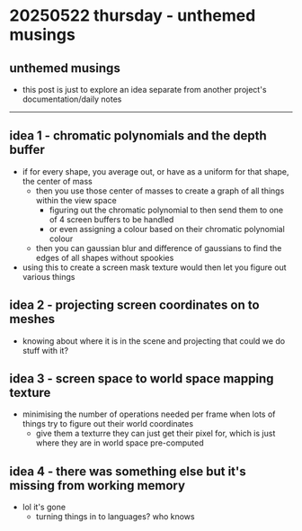# 20250522 thursday - unthemed musings
## unthemed musings
* this post is just to explore an idea separate from another project's documentation/daily notes

---

## idea 1 - chromatic polynomials and the depth buffer
* if for every shape, you average out, or have as a uniform for that shape, the center of mass
    * then you use those center of masses to create a graph of all things within the view space
        * figuring out the chromatic polynomial to then send them to one of 4 screen buffers to be handled
        * or even assigning a colour based on their chromatic polynomial colour
    * then you can gaussian blur and difference of gaussians to find the edges of all shapes without spookies
* using this to create a screen mask texture would then let you figure out various things

## idea 2 - projecting screen coordinates on to meshes
* knowing about where it is in the scene and projecting that could we do stuff with it?

## idea 3 - screen space to world space mapping texture
* minimising the number of operations needed per frame when lots of things try to figure out their world coordinates
    * give them a texturre they can just get their pixel for, which is just where they are in world space pre-computed

## idea 4 - there was something else but it's missing from working memory
* lol it's gone
    * turning things in to languages? who knows

